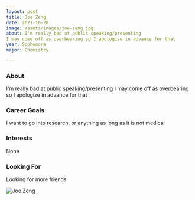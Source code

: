```yaml
---
layout: post
title: Joe Zeng 
date: 2021-10-20
image: assets/images/joe-zeng.jpg
about: I'm really bad at public speaking/presenting
I may come off as overbearing so I apologize in advance for that
year: Sophomore
major: Chemistry

---
```


### About

I'm really bad at public speaking/presenting
I may come off as overbearing so I apologize in advance for that

### Career Goals

I want to go into research, or anything as long as it is not medical

### Interests

None

### Looking For

Looking for more friends 

<div class="text-center my-5">
    <img src="{ "assets/images/joe-zeng.jpg" | absolute_url }" alt="Joe Zeng" class="rounded post-img" />
</div>
